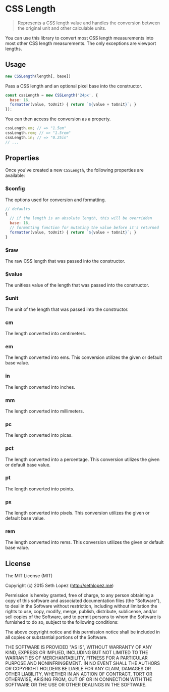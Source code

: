 # CSS Length

> Represents a CSS length value and handles the conversion between the original
> unit and other calculable units.

You can use this library to convert most CSS length measurements into most other
CSS length measurements. The only exceptions are viewport lengths.

## Usage

```js
new CSSLength(length[, base])
```

Pass a CSS length and an optional pixel base into the constructor.

```js
const cssLength = new CSSLength('24px', {
  base: 16,
  formatter(value, toUnit) { return `${value + toUnit}`; }
});
```

You can then access the conversion as a property.

```js
cssLength.em; // => "1.5em"
cssLength.rem; // => "1.5rem"
cssLength.in; // => "0.25in"
// ...
```

## Properties

Once you've created a new `CSSLength`, the following properties are available:

### $config

The options used for conversion and formatting.

```js
// defaults
{
  // if the length is an absolute length, this will be overridden
  base: 16,
  // formatting function for mutating the value before it's returned
  formatter(value, toUnit) { return `${value + toUnit}`; }
}
```

### $raw

The raw CSS length that was passed into the constructor.

### $value

The unitless value of the length that was passed into the constructor.

### $unit

The unit of the length that was passed into the constructor.

### cm

The length converted into centimeters.

### em

The length converted into ems. This conversion utilizes the given or default
base value.

### in

The length converted into inches.

### mm

The length converted into millimeters.

### pc

The length converted into picas.

### pct

The length converted into a percentage. This conversion utilizes the given or
default base value.

### pt

The length converted into points.

### px

The length converted into pixels. This conversion utilizes the given or default
base value.

### rem

The length converted into rems. This conversion utilizes the given or default
base value.

## License

The MIT License (MIT)

Copyright (c) 2015 Seth Lopez (http://sethlopez.me)

Permission is hereby granted, free of charge, to any person obtaining a copy
of this software and associated documentation files (the "Software"), to deal
in the Software without restriction, including without limitation the rights
to use, copy, modify, merge, publish, distribute, sublicense, and/or sell
copies of the Software, and to permit persons to whom the Software is
furnished to do so, subject to the following conditions:

The above copyright notice and this permission notice shall be included in
all copies or substantial portions of the Software.

THE SOFTWARE IS PROVIDED "AS IS", WITHOUT WARRANTY OF ANY KIND, EXPRESS OR
IMPLIED, INCLUDING BUT NOT LIMITED TO THE WARRANTIES OF MERCHANTABILITY,
FITNESS FOR A PARTICULAR PURPOSE AND NONINFRINGEMENT. IN NO EVENT SHALL THE
AUTHORS OR COPYRIGHT HOLDERS BE LIABLE FOR ANY CLAIM, DAMAGES OR OTHER
LIABILITY, WHETHER IN AN ACTION OF CONTRACT, TORT OR OTHERWISE, ARISING FROM,
OUT OF OR IN CONNECTION WITH THE SOFTWARE OR THE USE OR OTHER DEALINGS IN
THE SOFTWARE.
